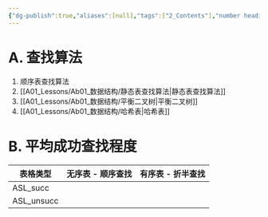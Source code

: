 ```yaml
---
{"dg-publish":true,"aliases":[null],"tags":["2_Contents"],"number headings":"auto, first-level 1, max 6, A.1.","Created-Date":"2023-11-20 08:34:07","Modified-Date":"2024-04-18 11:53:24","permalink":"/A01_Lessons/Ab01_数据结构/查找算法/","dgPassFrontmatter":true}
---
```





# A. 查找算法


1. 顺序表查找算法
2. [[A01_Lessons/Ab01_数据结构/静态表查找算法\|静态表查找算法]]
3. [[A01_Lessons/Ab01_数据结构/平衡二叉树\|平衡二叉树]]
4. [[A01_Lessons/Ab01_数据结构/哈希表\|哈希表]]





# B. 平均成功查找程度



| 表格类型   | 无序表 - 顺序查找 | 有序表 - 折半查找 |
| ---------- | --------------- | --------------- |
| ASL_succ   |                 |                 |
| ASL_unsucc |                 |                 |


